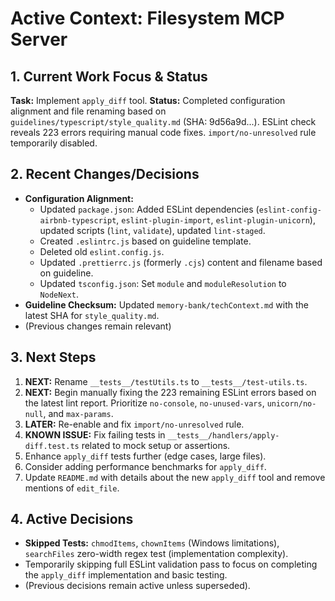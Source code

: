 <!-- Version: 4.39 | Last Updated: 2025-07-04 | Updated By: Sylph -->

# Active Context: Filesystem MCP Server

## 1. Current Work Focus & Status

**Task:** Implement `apply_diff` tool.
**Status:** Completed configuration alignment and file renaming based on `guidelines/typescript/style_quality.md` (SHA: 9d56a9d...). ESLint check reveals 223 errors requiring manual code fixes. `import/no-unresolved` rule temporarily disabled.

## 2. Recent Changes/Decisions

- **Configuration Alignment:**
    - Updated `package.json`: Added ESLint dependencies (`eslint-config-airbnb-typescript`, `eslint-plugin-import`, `eslint-plugin-unicorn`), updated scripts (`lint`, `validate`), updated `lint-staged`.
    - Created `.eslintrc.js` based on guideline template.
    - Deleted old `eslint.config.js`.
    - Updated `.prettierrc.js` (formerly `.cjs`) content and filename based on guideline.
    - Updated `tsconfig.json`: Set `module` and `moduleResolution` to `NodeNext`.
- **Guideline Checksum:** Updated `memory-bank/techContext.md` with the latest SHA for `style_quality.md`.
- (Previous changes remain relevant)

## 3. Next Steps

1.  **NEXT:** Rename `__tests__/testUtils.ts` to `__tests__/test-utils.ts`.
2.  **NEXT:** Begin manually fixing the 223 remaining ESLint errors based on the latest lint report. Prioritize `no-console`, `no-unused-vars`, `unicorn/no-null`, and `max-params`.
3.  **LATER:** Re-enable and fix `import/no-unresolved` rule.
4.  **KNOWN ISSUE:** Fix failing tests in `__tests__/handlers/apply-diff.test.ts` related to mock setup or assertions.
5.  Enhance `apply_diff` tests further (edge cases, large files).
6.  Consider adding performance benchmarks for `apply_diff`.
7.  Update `README.md` with details about the new `apply_diff` tool and remove mentions of `edit_file`.

## 4. Active Decisions

- **Skipped Tests:** `chmodItems`, `chownItems` (Windows limitations), `searchFiles` zero-width regex test (implementation complexity).
- Temporarily skipping full ESLint validation pass to focus on completing the `apply_diff` implementation and basic testing.
- (Previous decisions remain active unless superseded).
